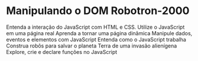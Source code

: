 # Manipulando o DOM Robotron-2000

Entenda a interação do JavaScript com HTML e CSS.
Utilize o JavaScript em uma página real
Aprenda a tornar uma página dinâmica
Manipule dados, eventos e elementos com JavaScript
Entenda como o JavaScript trabalha
Construa robôs para salvar o planeta Terra de uma invasão alienígena
Explore, crie e declare funções no JavaScript
